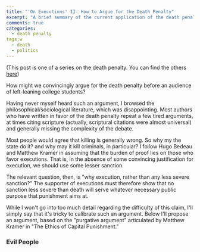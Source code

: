 ```yaml
---
title: "'On Executions' II: How to Argue for the Death Penalty"
excerpt: "A brief summary of the current application of the death penalty the burden of proof"
comments: true
categories:
  - death penalty
tags:w
  - death
  - politics
---
```


(This post is one of a series on the death penalty. You can find the others [here](/categories/#death-penalty))

How might we convincingly argue for the death penalty before an audience of left-leaning college students?

Having never myself heard such an argument, I browsed the philosophical/sociological literature, which was disappointing. Most authors who have written in favor of the death penalty repeat a few tired arguments, at times citing scripture (actually, scriptural citations were almost universal) and generally missing the complexity of the debate.

Most people would agree that killing is generally wrong. So why my the state do it? and why may it kill criminals, in particular? I follow Hugo Bedeau and Matthew Kramer in assuming that the burden of proof lies on those who favor executions. That is, in the absence of some convincing justification for execution, we should use some lesser sanction.

The relevant question, then, is "why execution, rather than any less severe sanction?" The supporter of executions must therefore show that no sanction less severe than death will serve whatever necessary public purpose that punishment aims at.

While I won't go into too much detail regarding the difficulty of this claim, I'll simply say that it's tricky to calibrate such an argument. Below I'll propose an argument, based on the "purgative argument" articulated by Matthew Kramer in "The Ethics of Capital Punishment."

### Evil People

